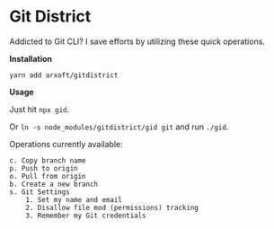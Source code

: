# Git District

Addicted to Git CLI? I save efforts by utilizing these quick operations.

**Installation**

`yarn add arxoft/gitdistrict`

**Usage**

Just hit `npx gid`. 

Or `ln -s node_modules/gitdistrict/gid git` and run `./gid`.

Operations currently available:

```
c. Copy branch name
p. Push to origin
o. Pull from origin
b. Create a new branch
s. Git Settings
    1. Set my name and email
    2. Disallow file mod (permissions) tracking
    3. Remember my Git credentials
```
 
